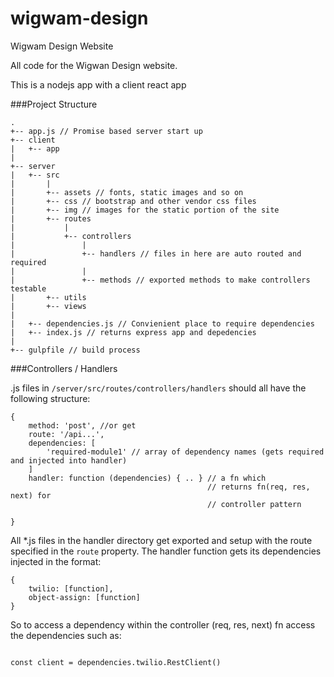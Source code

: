 # wigwam-design
Wigwam Design Website

All code for the Wigwan Design website.

This is a nodejs app with a client react app

###Project Structure

```
.
+-- app.js // Promise based server start up
+-- client
|   +-- app
|
+-- server
|   +-- src
|       |
|       +-- assets // fonts, static images and so on
|       +-- css // bootstrap and other vendor css files
|       +-- img // images for the static portion of the site
|       +-- routes
|           |
|           +-- controllers
|               |
|               +-- handlers // files in here are auto routed and required
|               |
|               +-- methods // exported methods to make controllers testable
|       +-- utils
|       +-- views
|
|   +-- dependencies.js // Convienient place to require dependencies
|   +-- index.js // returns express app and depedencies
|
+-- gulpfile // build process 

```

###Controllers / Handlers

.js files in <code>/server/src/routes/controllers/handlers</code> should all
have the following structure:

```
{
    method: 'post', //or get
    route: '/api...',
    dependencies: [
        'required-module1' // array of dependency names (gets required and injected into handler)
    ]
    handler: function (dependencies) { .. } // a fn which 
                                            // returns fn(req, res, next) for
                                            // controller pattern
    
}
```

All *.js files in the handler directory get exported and setup with the
route specified in the <code>route</code> property. The handler function gets
its dependencies injected in the format:

```
{
    twilio: [function],
    object-assign: [function]
}
```

So to access a dependency within the controller (req, res, next) fn
access the dependencies such as:

<code>
const client = dependencies.twilio.RestClient()
</code>

